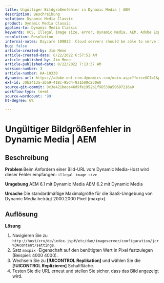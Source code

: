 ```yaml
---
title: Ungültiger Bildgrößenfehler in Dynamic Media | AEM
description: Beschreibung
solution: Dynamic Media Classic
product: Dynamic Media Classic
applies-to: Dynamic Media Classic
keywords: KCS, Illegal image size, error, Dynamic Media, AEM, Adobe Experience Manager
resolution: Resolution
internal-notes: Daycare 109833  Cloud servers should be able to serve 10000x10000 as a maximum. Check with Tech Ops if any problem with this
bug: false
article-created-by: Jim Menn
article-created-date: 8/22/2022 6:57:51 AM
article-published-by: Jim Menn
article-published-date: 8/22/2022 7:13:37 AM
version-number: 3
article-number: KA-10330
dynamics-url: https://adobe-ent.crm.dynamics.com/main.aspx?forceUCI=1&pagetype=entityrecord&etn=knowledgearticle&id=804669ba-e721-ed11-b83e-0022480866ad
exl-id: 30ba413a-aba9-418c-95d4-9a1b00c230e0
source-git-commit: 0c3e421beca46d9fe1952b1f98538a50697216a0
workflow-type: tm+mt
source-wordcount: '99'
ht-degree: 6%

---
```


# Ungültiger Bildgrößenfehler in Dynamic Media | AEM

## Beschreibung


<b>Problem </b>
Beim Anfordern einer Bild-URL vom Dynamic Media-Host wird dieser Fehler empfangen:
`illegal image size`

<b>Umgebung</b>
AEM 6.1 mit Dynamic Media AEM 6.2 mit Dynamic Media

<b>Ursache </b>
Die standardmäßige Maximalgröße für die SaaS-Umgebung von Dynamic Media beträgt 2000.2000 Pixel (maxpix).


## Auflösung


<b>Lösung</b>

1. Navigieren Sie zu `http://host/crx/de/index.jsp#/etc/dam/imageserver/configuration/jcr%3Acontent/settings.`
2. Satz `maxpix` -Eigenschaft auf den benötigten Wert in Pixel festzulegen (Beispiel: 4000 4000).
3. Wechseln Sie zu <b>[!UICONTROL Replikation]</b> und wählen Sie die <b>[!UICONTROL Replizieren]</b> Schaltfläche.
4. Testen Sie die URL erneut und stellen Sie sicher, dass das Bild angezeigt wird.
